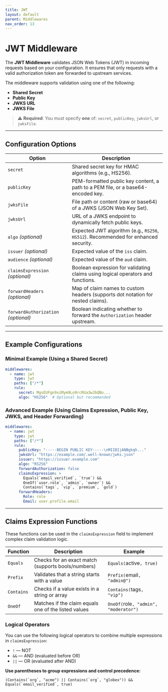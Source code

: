 ```yaml
---
title: JWT
layout: default
parent: Middlewares
nav_order: 13
---
```


# JWT Middleware

The **JWT Middleware** validates JSON Web Tokens (JWT) in incoming requests based on your configuration. It ensures that only requests with a valid authorization token are forwarded to upstream services.

The middleware supports validation using one of the following:

* **Shared Secret**
* **Public Key**
* **JWKS URL**
* **JWKS File**

> ⚠️ **Required**: You must specify **one** of: `secret`, `publicKey`, `jwksUrl`, or `jwksFile`.

---

## Configuration Options

| Option                              | Description                                                                         |
|-------------------------------------|-------------------------------------------------------------------------------------|
| `secret`                            | Shared secret key for HMAC algorithms (e.g., HS256).                                |
| `publicKey`                         | PEM-formatted public key content, a path to a PEM file, or a base64-encoded key.    |
| `jwksFile`                          | File path or content (raw or base64) of a JWKS (JSON Web Key Set).                  |
| `jwksUrl`                           | URL of a JWKS endpoint to dynamically fetch public keys.                            |
| `algo` *(optional)*                 | Expected JWT algorithm (e.g., `RS256`, `HS512`). Recommended for enhanced security. |
| `issuer` *(optional)*               | Expected value of the `iss` claim.                                                  |
| `audience` *(optional)*             | Expected value of the `aud` claim.                                                  |
| `claimsExpression` *(optional)*     | Boolean expression for validating claims using logical operators and functions.     |
| `forwardHeaders` *(optional)*       | Map of claim names to custom headers (supports dot notation for nested claims).     |
| `forwardAuthorization` *(optional)* | Boolean indicating whether to forward the `Authorization` header upstream.          |

---

## Example Configurations

### Minimal Example (Using a Shared Secret)

```yaml
middlewares:
  - name: jwt
    type: jwt
    paths: ["/*"]
    rule:
      secret: MgsEUFgn9xiMym9Lo9rcRUa3wJbQBo...
      algo: "HS256"  # Optional but recommended
```

### Advanced Example (Using Claims Expression, Public Key, JWKS, and Header Forwarding)

```yaml
middlewares:
  - name: jwt
    type: jwt
    paths: ["/*"]
    rule:
      publicKey: "-----BEGIN PUBLIC KEY-----\nMIIBIjANBgkqh..."
      jwksUrl: "https://example.com/.well-known/jwks.json"
      issuer: "https://issuer.example.com"
      algo: "RS256"
      forwardAuthorization: false
      claimsExpression: >
        Equals(`email_verified`, `true`) &&
        OneOf(`user.role`, `admin`, `owner`) &&
        Contains(`tags`, `vip`, `premium`, `gold`)
      forwardHeaders:
        Role: role
        Email: user.profile.email
```

---

## Claims Expression Functions

These functions can be used in the `claimsExpression` field to implement complex claim validation logic.

| Function   | Description                                          | Example                               |
|------------|------------------------------------------------------|---------------------------------------|
| `Equals`   | Checks for an exact match (supports bools/numbers)   | `Equals(`active`, true)`              |
| `Prefix`   | Validates that a string starts with a value          | `Prefix(`email`, "admin@")`           |
| `Contains` | Checks if a value exists in a string or array        | `Contains(`tags`, "vip")`             |
| `OneOf`    | Matches if the claim equals one of the listed values | `OneOf(`role`, "admin", "moderator")` |


### Logical Operators

You can use the following logical operators to combine multiple expressions in `claimsExpression`:

* `!` — NOT
* `&&` — AND (evaluated before OR)
* `||` — OR (evaluated after AND)

**Use parentheses to group expressions and control precedence:**

```text
(Contains(`org`, "acme") || Contains(`org`, "globex")) && Equals(`email_verified`, true)
```





